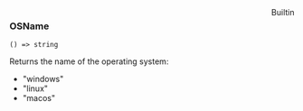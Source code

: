 <div style="float:right"><span class="builtin">Builtin</span></div>

### OSName

``` suneido
() => string
```

Returns the name of the operating system:

-	"windows"
-	"linux"
-	"macos"